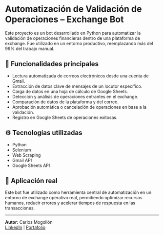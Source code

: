 # Automatización de Validación de Operaciones – Exchange Bot

Este proyecto es un bot desarrollado en Python para automatizar la validación de operaciones financieras dentro de una plataforma de exchange. Fue utilizado en un entorno productivo, reemplazando más del 99% del trabajo manual.

## 🔧 Funcionalidades principales

- Lectura automatizada de correos electrónicos desde una cuenta de Gmail.
- Extracción de datos clave de mensajes de un locutor específico.
- Carga de datos en una hoja de cálculo de Google Sheets.
- Detección y análisis de operaciones entrantes en el exchange.
- Comparación de datos de la plataforma y del correo.
- Aprobación automática o cancelación de operaciones en base a la validación.
- Registro en Google Sheets de operaciones exitosas.

## ⚙️ Tecnologías utilizadas

- Python
- Selenium
- Web Scraping
- Gmail API
- Google Sheets API

## 💼 Aplicación real

Este bot fue utilizado como herramienta central de automatización en un entorno de exchange operativo real, permitiendo optimizar recursos humanos, reducir errores y acelerar tiempos de respuesta en las transacciones.

---

**Autor:** Carlos Mogollón  
[LinkedIn](https://www.linkedin.com/in/c%D0%B0rlosmogollon) | [Portafolio](https://github.com/Mogo943)
